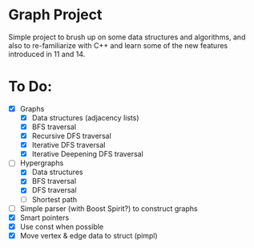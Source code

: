 # Graph Project
Simple project to brush up on some data structures and algorithms, 
and also to re-familiarize with C++ and learn some of the new features introduced in 11 and 14.

# To Do:
- [x] Graphs
  - [x] Data structures (adjacency lists)
  - [x] BFS traversal
  - [x] Recursive DFS traversal
  - [x] Iterative DFS traversal
  - [x] Iterative Deepening DFS traversal
- [ ] Hypergraphs
  - [x] Data structures
  - [x] BFS traversal
  - [x] DFS traversal
  - [ ] Shortest path
- [ ] Simple parser (with Boost Spirit?) to construct graphs
- [x] Smart pointers
- [x] Use const when possible
- [x] Move vertex & edge data to struct (pimpl)